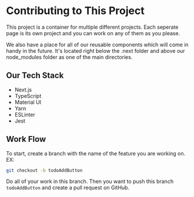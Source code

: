 # Contributing to This Project

This project is a container for multiple different projects. Each seperate page is its own project
and you can work on any of them as you please.

We also have a place for all of our reusable components which will come in handy in the future. It's located
right below the .next folder and above our node_modules folder as one of the main directories.

## Our Tech Stack

- Next.js
- TypeScript
- Material UI
- Yarn
- ESLinter
- Jest

## Work Flow

To start, create a branch with the name of the feature you are working on.
EX:

```bash
git checkout -b todoAddButton
```

Do all of your work in this branch.
Then you want to push this branch `todoAddButton` and create a pull request on GitHub.
